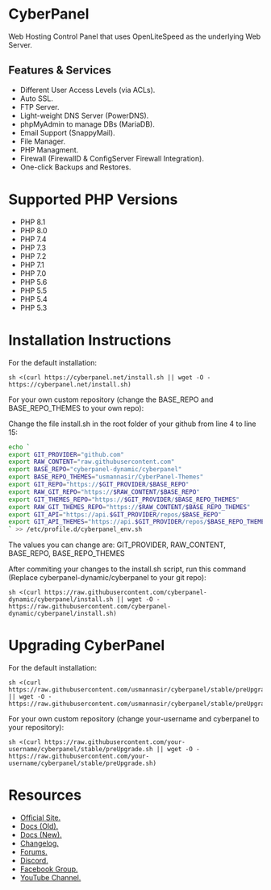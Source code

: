 # CyberPanel

Web Hosting Control Panel that uses OpenLiteSpeed as the underlying Web Server.

## Features & Services

- Different User Access Levels (via ACLs).
- Auto SSL.
- FTP Server.
- Light-weight DNS Server (PowerDNS).
- phpMyAdmin to manage DBs (MariaDB).
- Email Support (SnappyMail).
- File Manager.
- PHP Managment.
- Firewall (FirewallD & ConfigServer Firewall Integration).
- One-click Backups and Restores.

# Supported PHP Versions

- PHP 8.1
- PHP 8.0
- PHP 7.4
- PHP 7.3
- PHP 7.2
- PHP 7.1
- PHP 7.0
- PHP 5.6
- PHP 5.5
- PHP 5.4
- PHP 5.3

# Installation Instructions

For the default installation:

```
sh <(curl https://cyberpanel.net/install.sh || wget -O - https://cyberpanel.net/install.sh)
```

For your own custom repository (change the BASE_REPO and BASE_REPO_THEMES to your own repo):

Change the file install.sh in the root folder of your github from line 4 to line 15:
```bash
echo `
export GIT_PROVIDER="github.com"
export RAW_CONTENT="raw.githubusercontent.com"
export BASE_REPO="cyberpanel-dynamic/cyberpanel"
export BASE_REPO_THEMES="usmannasir/CyberPanel-Themes"
export GIT_REPO="https://$GIT_PROVIDER/$BASE_REPO"
export RAW_GIT_REPO="https://$RAW_CONTENT/$BASE_REPO"
export GIT_THEMES_REPO="https://$GIT_PROVIDER/$BASE_REPO_THEMES"
export RAW_GIT_THEMES_REPO="https://$RAW_CONTENT/$BASE_REPO_THEMES"
export GIT_API="https://api.$GIT_PROVIDER/repos/$BASE_REPO"
export GIT_API_THEMES="https://api.$GIT_PROVIDER/repos/$BASE_REPO_THEMES"
` >> /etc/profile.d/cyberpanel_env.sh
```
The values you can change are: GIT_PROVIDER, RAW_CONTENT, BASE_REPO, BASE_REPO_THEMES


After commiting your changes to the install.sh script, run this command (Replace cyberpanel-dynamic/cyberpanel to your git repo):

```
sh <(curl https://raw.githubusercontent.com/cyberpanel-dynamic/cyberpanel/install.sh || wget -O - https://raw.githubusercontent.com/cyberpanel-dynamic/cyberpanel/install.sh)
```

# Upgrading CyberPanel

For the default installation:

```
sh <(curl https://raw.githubusercontent.com/usmannasir/cyberpanel/stable/preUpgrade.sh || wget -O - https://raw.githubusercontent.com/usmannasir/cyberpanel/stable/preUpgrade.sh)
```

For your own custom repository (change your-username and cyberpanel to your repository):

```
sh <(curl https://raw.githubusercontent.com/your-username/cyberpanel/stable/preUpgrade.sh || wget -O - https://raw.githubusercontent.com/your-username/cyberpanel/stable/preUpgrade.sh)
```

# Resources

- [Official Site.](https://cyberpanel.net)
- [Docs (Old).](https://docs.cyberpanel.net)
- [Docs (New).](https://community.cyberpanel.net/docs)
- [Changelog.](https://community.cyberpanel.net/t/change-logs/161)
- [Forums.](https://community.cyberpanel.net)
- [Discord.](https://discord.gg/g8k8Db3)
- [Facebook Group.](https://www.facebook.com/groups/cyberpanel)
- [YouTube Channel.](https://www.youtube.com/channel/UCS6sgUWEhaFl1TO238Ck0xw)
